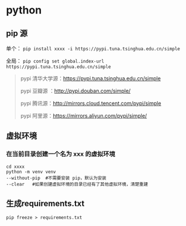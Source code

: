 # python

## pip 源

单个：
`pip install xxxx -i https://pypi.tuna.tsinghua.edu.cn/simple`

全局：
`pip config set global.index-url https://pypi.tuna.tsinghua.edu.cn/simple`

> pypi 清华大学源：https://pypi.tuna.tsinghua.edu.cn/simple  
> 
> pypi 豆瓣源 ：http://pypi.douban.com/simple/  
> 
> pypi 腾讯源：http://mirrors.cloud.tencent.com/pypi/simple  
> 
> pypi 阿里源：https://mirrors.aliyun.com/pypi/simple/  



## 虚拟环境

### 在当前目录创建一个名为 xxx 的虚拟环境
```
cd xxxx
python -m venv venv
--without-pip  #不需要安装 pip，默认为安装
--clear   #如果创建虚拟环境的目录已经有了其他虚拟环境，清楚重建
```

## 生成requirements.txt
```
pip freeze > requirements.txt
```
